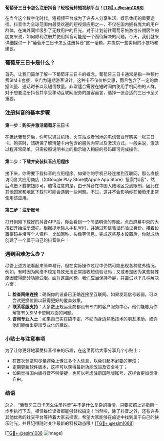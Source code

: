 **葡萄牙三日卡怎么注册抖音？轻松玩转短视频平台！[[TG💪+ @esim1088](https://t.me/s/esim1088)]**

在当今这个数字化时代，短视频平台成为了许多人分享生活、娱乐休闲的重要途径。抖音作为全球范围内最受欢迎的短视频应用之一，不仅在国内拥有庞大的用户群体，在海外同样吸引了无数用户的目光。对于计划前往葡萄牙旅游或长期居住的朋友来说，如何顺利注册并使用抖音可能是一个亟待解决的问题。今天，我们就来详细探讨一下“葡萄牙三日卡怎么注册抖音”这一话题，并提供一些实用的小技巧和建议。

### 葡萄牙三日卡是什么？

首先，让我们简单了解一下葡萄牙三日卡的概念。葡萄牙三日卡通常是指一种预付费SIM卡套餐，专门为短期游客设计。这种卡不仅价格实惠，而且包含了一定的数据流量、通话时长以及短信数量，非常适合需要在短时间内使用手机网络的人群。对于想要注册抖音并享受移动互联网服务的游客而言，选择一张合适的三日卡至关重要。

### 注册抖音的基本步骤

#### 第一步：购买并激活葡萄牙三日卡

在抵达葡萄牙后，你可以通过机场、火车站或者当地的电信营业厅购买一张三日卡。购买时，请确保了解清楚卡内包含的服务内容以及激活方式。一般来说，激活过程非常简单，只需按照说明书上的指示输入相应的号码即可完成操作。

#### 第二步：下载并安装抖音应用程序

接下来，你需要下载抖音的应用程序。如果你的手机已经连接到互联网，那么直接访问各大应用商店（如Google Play Store或Apple App Store）搜索“抖音”，然后点击下载按钮即可。值得注意的是，由于抖音在中国大陆地区受到限制，因此在其他国家和地区下载时可能会遇到一些问题。不过，这并不会影响你在葡萄牙正常使用该应用。

#### 第三步：注册账号

打开刚刚下载好的抖音APP后，你会看到一个简洁明快的界面。点击屏幕中央的大按钮开始注册流程。根据提示输入手机号码，并通过短信验证码验证身份。接着设置密码并填写个人资料，比如昵称、头像等信息。完成这些基本设置后，你就成功创建了一个属于自己的抖音账户！

### 遇到困难怎么办？

尽管上述方法看起来简单易行，但在实际操作过程中仍然可能出现各种意外情况。例如，有时因为网络不稳定导致无法正常接收短信验证码；又或者是因为某些特殊原因使得部分功能受限。面对这些问题，我们应当保持冷静，并尝试以下几种解决方案：

1. **检查网络连接**：确保你的设备已正确连接至互联网。如果发现信号较弱，可以尝试更换位置以获得更好的覆盖效果。
2. **联系客服支持**：大多数正规运营商都设有专门的客户服务中心，他们能够为你解答有关SIM卡使用方面的问题。
3. **咨询专业人士**：如果自己实在搞不定，不妨向身边熟悉技术的朋友求助，或许他们能给出更加专业化的建议。

### 小贴士与注意事项

为了让你更好地享受抖音带来的乐趣，在这里再给大家分享几个小贴士：
- 在首次登录时尽量避免上传过多个人信息，以免引起不必要的麻烦；
- 定期更新软件版本，这样可以获得最新功能改进及安全补丁；
- 如果觉得国内版抖音不够便捷，也可以考虑注册国际版账号，这样会更加灵活自由。

### 结语

总之，“葡萄牙三日卡怎么注册抖音”并不是什么复杂的事情，只要按照上述指南一步步执行下去，相信每位读者都能够轻松搞定！当然啦，除了抖音之外，还有许多其他优秀的社交平台等待着大家去探索。希望大家能够在旅途中找到属于自己的快乐时光，并且记得随时关注最新的科技动态哦！[[TG💪+ @esim1088](https://t.me/s/esim1088)] 

[[TG💪+ @esim1088](https://t.me/s/esim1088) ![Image](https://i.postimg.cc/4NQfJmqS/Snipaste-2025-05-13-00-14-12.png)]